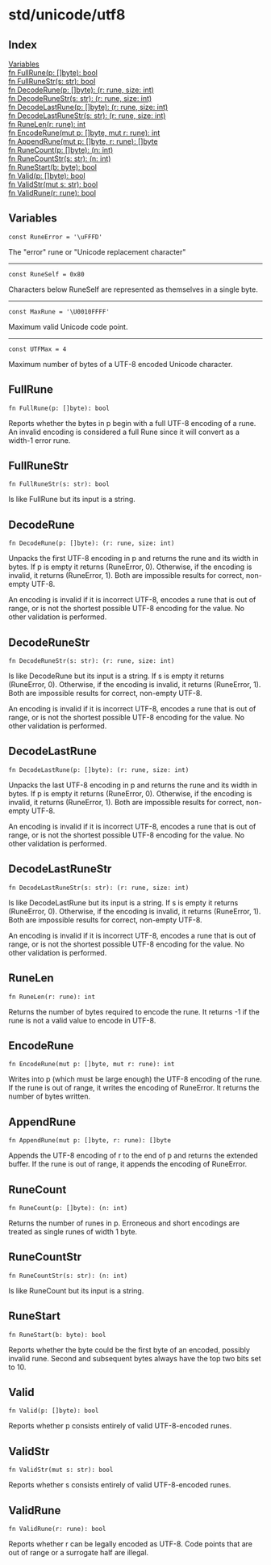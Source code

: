 # std/unicode/utf8

## Index

[Variables](#variables)\
[fn FullRune(p: \[\]byte): bool](#fullrune)\
[fn FullRuneStr(s: str): bool](#fullrunestr)\
[fn DecodeRune(p: \[\]byte): (r: rune, size: int)](#decoderune)\
[fn DecodeRuneStr(s: str): (r: rune, size: int)](#decoderunestr)\
[fn DecodeLastRune(p: \[\]byte): (r: rune, size: int)](#decodelastrune)\
[fn DecodeLastRuneStr(s: str): (r: rune, size: int)](#decodelastrunestr)\
[fn RuneLen(r: rune): int](#runelen)\
[fn EncodeRune(mut p: \[\]byte, mut r: rune): int](#encoderune)\
[fn AppendRune(mut p: \[\]byte, r: rune): \[\]byte](#appendrune)\
[fn RuneCount(p: \[\]byte): (n: int)](#runecount)\
[fn RuneCountStr(s: str): (n: int)](#runecountstr)\
[fn RuneStart(b: byte): bool](#runestart)\
[fn Valid(p: \[\]byte): bool](#valid)\
[fn ValidStr(mut s: str): bool](#validstr)\
[fn ValidRune(r: rune): bool](#validrune)

## Variables

```jule
const RuneError = '\uFFFD'
```
The &#34;error&#34; rune or &#34;Unicode replacement character&#34;

---

```jule
const RuneSelf = 0x80
```
Characters below RuneSelf are represented as themselves in a single byte.

---

```jule
const MaxRune = '\U0010FFFF'
```
Maximum valid Unicode code point.

---

```jule
const UTFMax = 4
```
Maximum number of bytes of a UTF-8 encoded Unicode character.

## FullRune
```jule
fn FullRune(p: []byte): bool
```
Reports whether the bytes in p begin with a full UTF-8 encoding of a rune. An invalid encoding is considered a full Rune since it will convert as a width-1 error rune.

## FullRuneStr
```jule
fn FullRuneStr(s: str): bool
```
Is like FullRune but its input is a string.

## DecodeRune
```jule
fn DecodeRune(p: []byte): (r: rune, size: int)
```
Unpacks the first UTF-8 encoding in p and returns the rune and its width in bytes. If p is empty it returns (RuneError, 0). Otherwise, if the encoding is invalid, it returns (RuneError, 1). Both are impossible results for correct, non-empty UTF-8.

An encoding is invalid if it is incorrect UTF-8, encodes a rune that is out of range, or is not the shortest possible UTF-8 encoding for the value. No other validation is performed.

## DecodeRuneStr
```jule
fn DecodeRuneStr(s: str): (r: rune, size: int)
```
Is like DecodeRune but its input is a string. If s is empty it returns (RuneError, 0). Otherwise, if the encoding is invalid, it returns (RuneError, 1). Both are impossible results for correct, non-empty UTF-8.

An encoding is invalid if it is incorrect UTF-8, encodes a rune that is out of range, or is not the shortest possible UTF-8 encoding for the value. No other validation is performed.

## DecodeLastRune
```jule
fn DecodeLastRune(p: []byte): (r: rune, size: int)
```
Unpacks the last UTF-8 encoding in p and returns the rune and its width in bytes. If p is empty it returns (RuneError, 0). Otherwise, if the encoding is invalid, it returns (RuneError, 1). Both are impossible results for correct, non-empty UTF-8.

An encoding is invalid if it is incorrect UTF-8, encodes a rune that is out of range, or is not the shortest possible UTF-8 encoding for the value. No other validation is performed.

## DecodeLastRuneStr
```jule
fn DecodeLastRuneStr(s: str): (r: rune, size: int)
```
Is like DecodeLastRune but its input is a string. If s is empty it returns (RuneError, 0). Otherwise, if the encoding is invalid, it returns (RuneError, 1). Both are impossible results for correct, non-empty UTF-8.

An encoding is invalid if it is incorrect UTF-8, encodes a rune that is out of range, or is not the shortest possible UTF-8 encoding for the value. No other validation is performed.

## RuneLen
```jule
fn RuneLen(r: rune): int
```
Returns the number of bytes required to encode the rune. It returns -1 if the rune is not a valid value to encode in UTF-8.

## EncodeRune
```jule
fn EncodeRune(mut p: []byte, mut r: rune): int
```
Writes into p (which must be large enough) the UTF-8 encoding of the rune. If the rune is out of range, it writes the encoding of RuneError. It returns the number of bytes written.

## AppendRune
```jule
fn AppendRune(mut p: []byte, r: rune): []byte
```
Appends the UTF-8 encoding of r to the end of p and returns the extended buffer. If the rune is out of range, it appends the encoding of RuneError.

## RuneCount
```jule
fn RuneCount(p: []byte): (n: int)
```
Returns the number of runes in p. Erroneous and short encodings are treated as single runes of width 1 byte.

## RuneCountStr
```jule
fn RuneCountStr(s: str): (n: int)
```
Is like RuneCount but its input is a string.

## RuneStart
```jule
fn RuneStart(b: byte): bool
```
Reports whether the byte could be the first byte of an encoded, possibly invalid rune. Second and subsequent bytes always have the top two bits set to 10.

## Valid
```jule
fn Valid(p: []byte): bool
```
Reports whether p consists entirely of valid UTF-8-encoded runes.

## ValidStr
```jule
fn ValidStr(mut s: str): bool
```
Reports whether s consists entirely of valid UTF-8-encoded runes.

## ValidRune
```jule
fn ValidRune(r: rune): bool
```
Reports whether r can be legally encoded as UTF-8. Code points that are out of range or a surrogate half are illegal.